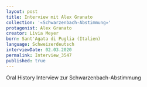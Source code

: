 ```yaml
---
layout: post
title: Interview mit Alex Granato
collection: '«Schwarzenbach-Abstimmung»'
protagonist: Alex Granato
creator: Livia Meyer
born: Sant'Agata di Puglia (Italien)
language: Schweizerdeutsch
interviewDate: 02.03.2020
permalink: Interview_3547
published: true
---
```

Oral History Interview zur Schwarzenbach-Abstimmung